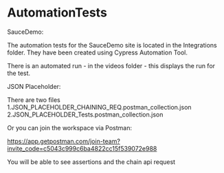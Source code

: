 # AutomationTests


SauceDemo:

The automation tests for the SauceDemo site is located in the Integrations folder.
They have been created using Cypress Automation Tool.

There is an automated run - in the videos folder - this displays the run for the test.


JSON Placeholder:

There are two files 
1.JSON_PLACEHOLDER_CHAINING_REQ.postman_collection.json
2.JSON_PLACEHOLDER_Tests.postman_collection.json

Or you can join the workspace via Postman:

https://app.getpostman.com/join-team?invite_code=c5043c999c6ba4822cc15f539072e988

You will be able to see assertions and the chain api request
